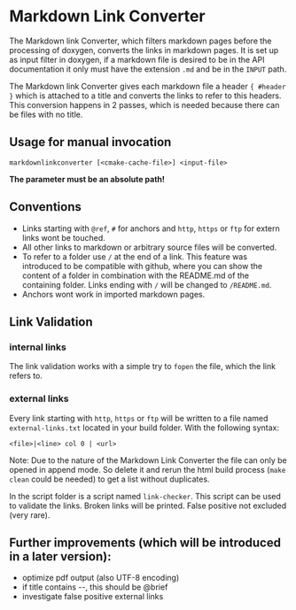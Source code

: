 # Markdown Link Converter

The Markdown link Converter, which filters markdown pages before the processing
of doxygen, converts the links in markdown pages. It is set up as input filter
in doxygen, if a markdown file is desired to be in the API documentation
it only must have the extension `.md` and be in the `INPUT` path.

The Markdown link Converter gives each markdown file a header `{ #header }` which is attached to a title
and converts the links to refer to this headers. This conversion
happens in 2 passes, which is needed because there can be files with no title.

## Usage for manual invocation

	markdownlinkconverter [<cmake-cache-file>] <input-file>

**The <input-file> parameter must be an absolute path!**

## Conventions

* Links starting with `@ref`, `#` for anchors and `http`, `https` or `ftp` for extern links
  wont be touched.
* All other links to markdown or arbitrary source files will be converted.
* To refer to a folder use `/` at the end of a link. This feature was introduced
  to be compatible with github, where you can show the content of a folder in
  combination with the README.md of the containing folder. Links ending with
  `/` will be changed to `/README.md`.
* Anchors wont work in imported markdown pages.

## Link Validation

### internal links

The link validation works with a simple try to `fopen` the file,
which the link refers to.

### external links

Every link starting with `http`, `https` or `ftp` will be written to a file named `external-links.txt` located in your
build folder. With the following syntax:

	<file>|<line> col 0 | <url>

Note: Due to the nature of the Markdown Link Converter the file can only be opened in append mode. So delete it and rerun the
html build process (`make clean` could be needed) to get a list without duplicates.

In the script folder is a script named `link-checker`. This script can be used to validate the links.
Broken links will be printed. False positive not excluded (very rare).

## Further improvements (which will be introduced in a later version):

* optimize pdf output (also UTF-8 encoding)
* if title contains --, this should be @brief
* investigate false positive external links
